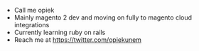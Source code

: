 - Call me opiek
- Mainly magento 2 dev and moving on fully to magento cloud integrations
- Currently learning ruby on rails 
- Reach me at https://twitter.com/opiekunem

<!---
opiekun/opiekun is a ✨ special ✨ repository because its `README.md` (this file) appears on your GitHub profile.
You can click the Preview link to take a look at your changes.
--->
